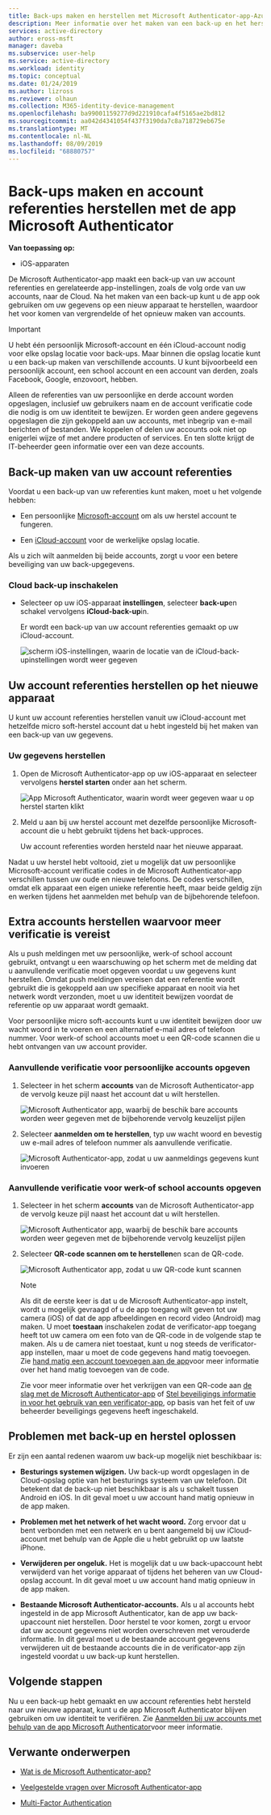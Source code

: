 ```yaml
---
title: Back-ups maken en herstellen met Microsoft Authenticator-app-Azure Active Directory | Microsoft Docs
description: Meer informatie over het maken van een back-up en het herstellen van uw account referenties met behulp van de app Microsoft Authenticator.
services: active-directory
author: eross-msft
manager: daveba
ms.subservice: user-help
ms.service: active-directory
ms.workload: identity
ms.topic: conceptual
ms.date: 01/24/2019
ms.author: lizross
ms.reviewer: olhaun
ms.collection: M365-identity-device-management
ms.openlocfilehash: ba99001159277d9d221910cafa4f5165ae2bd812
ms.sourcegitcommit: aa042d4341054f437f3190da7c8a718729eb675e
ms.translationtype: MT
ms.contentlocale: nl-NL
ms.lasthandoff: 08/09/2019
ms.locfileid: "68880757"
---
```

# <a name="backup-and-recover-account-credentials-with-the-microsoft-authenticator-app"></a>Back-ups maken en account referenties herstellen met de app Microsoft Authenticator

**Van toepassing op:**

- iOS-apparaten

De Microsoft Authenticator-app maakt een back-up van uw account referenties en gerelateerde app-instellingen, zoals de volg orde van uw accounts, naar de Cloud. Na het maken van een back-up kunt u de app ook gebruiken om uw gegevens op een nieuw apparaat te herstellen, waardoor het voor komen van vergrendelde of het opnieuw maken van accounts.

> [!IMPORTANT]
> U hebt één persoonlijk Microsoft-account en één iCloud-account nodig voor elke opslag locatie voor back-ups. Maar binnen die opslag locatie kunt u een back-up maken van verschillende accounts. U kunt bijvoorbeeld een persoonlijk account, een school account en een account van derden, zoals Facebook, Google, enzovoort, hebben.
>
> Alleen de referenties van uw persoonlijke en derde account worden opgeslagen, inclusief uw gebruikers naam en de account verificatie code die nodig is om uw identiteit te bewijzen. Er worden geen andere gegevens opgeslagen die zijn gekoppeld aan uw accounts, met inbegrip van e-mail berichten of bestanden. We koppelen of delen uw accounts ook niet op enigerlei wijze of met andere producten of services. En ten slotte krijgt de IT-beheerder geen informatie over een van deze accounts.

## <a name="back-up-your-account-credentials"></a>Back-up maken van uw account referenties

Voordat u een back-up van uw referenties kunt maken, moet u het volgende hebben:

- Een persoonlijke [Microsoft-account](https://account.microsoft.com/account) om als uw herstel account te fungeren.

- Een [iCloud-account](https://www.icloud.com/) voor de werkelijke opslag locatie.

Als u zich wilt aanmelden bij beide accounts, zorgt u voor een betere beveiliging van uw back-upgegevens.

### <a name="to-turn-on-cloud-backup"></a>Cloud back-up inschakelen

- Selecteer op uw iOS-apparaat **instellingen**, selecteer **back-up**en schakel vervolgens **iCloud-back-up**in.

    Er wordt een back-up van uw account referenties gemaakt op uw iCloud-account.

    ![scherm iOS-instellingen, waarin de locatie van de iCloud-back-upinstellingen wordt weer gegeven](./media/user-help-auth-app-backup-recovery/backup-and-recovery-turn-on.png)

## <a name="recover-your-account-credentials-on-your-new-device"></a>Uw account referenties herstellen op het nieuwe apparaat

U kunt uw account referenties herstellen vanuit uw iCloud-account met hetzelfde micro soft-herstel account dat u hebt ingesteld bij het maken van een back-up van uw gegevens.

### <a name="to-recover-your-information"></a>Uw gegevens herstellen

1. Open de Microsoft Authenticator-app op uw iOS-apparaat en selecteer vervolgens **herstel starten** onder aan het scherm.

    ![App Microsoft Authenticator, waarin wordt weer gegeven waar u op herstel starten klikt](./media/user-help-auth-app-backup-recovery/backup-and-recovery-begin-recovery.png)

2. Meld u aan bij uw herstel account met dezelfde persoonlijke Microsoft-account die u hebt gebruikt tijdens het back-upproces.

    Uw account referenties worden hersteld naar het nieuwe apparaat.

Nadat u uw herstel hebt voltooid, ziet u mogelijk dat uw persoonlijke Microsoft-account verificatie codes in de Microsoft Authenticator-app verschillen tussen uw oude en nieuwe telefoons. De codes verschillen, omdat elk apparaat een eigen unieke referentie heeft, maar beide geldig zijn en werken tijdens het aanmelden met behulp van de bijbehorende telefoon.

## <a name="recover-additional-accounts-requiring-more-verification"></a>Extra accounts herstellen waarvoor meer verificatie is vereist

Als u push meldingen met uw persoonlijke, werk-of school account gebruikt, ontvangt u een waarschuwing op het scherm met de melding dat u aanvullende verificatie moet opgeven voordat u uw gegevens kunt herstellen. Omdat push meldingen vereisen dat een referentie wordt gebruikt die is gekoppeld aan uw specifieke apparaat en nooit via het netwerk wordt verzonden, moet u uw identiteit bewijzen voordat de referentie op uw apparaat wordt gemaakt.

Voor persoonlijke micro soft-accounts kunt u uw identiteit bewijzen door uw wacht woord in te voeren en een alternatief e-mail adres of telefoon nummer. Voor werk-of school accounts moet u een QR-code scannen die u hebt ontvangen van uw account provider.

### <a name="to-provide-additional-verification-for-personal-accounts"></a>Aanvullende verificatie voor persoonlijke accounts opgeven

1. Selecteer in het scherm **accounts** van de Microsoft Authenticator-app de vervolg keuze pijl naast het account dat u wilt herstellen.

    ![Microsoft Authenticator app, waarbij de beschik bare accounts worden weer gegeven met de bijbehorende vervolg keuzelijst pijlen](./media/user-help-auth-app-backup-recovery/backup-and-recovery-arrow.png)

2. Selecteer **aanmelden om te herstellen**, typ uw wacht woord en bevestig uw e-mail adres of telefoon nummer als aanvullende verificatie.

    ![Microsoft Authenticator-app, zodat u uw aanmeldings gegevens kunt invoeren](./media/user-help-auth-app-backup-recovery/backup-and-recovery-sign-in.png)

### <a name="to-provide-additional-verification-for-work-or-school-accounts"></a>Aanvullende verificatie voor werk-of school accounts opgeven

1. Selecteer in het scherm **accounts** van de Microsoft Authenticator-app de vervolg keuze pijl naast het account dat u wilt herstellen.

    ![Microsoft Authenticator app, waarbij de beschik bare accounts worden weer gegeven met de bijbehorende vervolg keuzelijst pijlen](./media/user-help-auth-app-backup-recovery/backup-and-recovery-additional-accts.png)

2. Selecteer **QR-code scannen om te herstellen**en scan de QR-code.

    ![Microsoft Authenticator app, zodat u uw QR-code kunt scannen](./media/user-help-auth-app-backup-recovery/backup-and-recovery-scan-qr-code.png)

    >[!NOTE]
    >Als dit de eerste keer is dat u de Microsoft Authenticator-app instelt, wordt u mogelijk gevraagd of u de app toegang wilt geven tot uw camera (iOS) of dat de app afbeeldingen en record video (Android) mag maken. U moet **toestaan** inschakelen zodat de verificator-app toegang heeft tot uw camera om een foto van de QR-code in de volgende stap te maken. Als u de camera niet toestaat, kunt u nog steeds de verificator-app instellen, maar u moet de code gegevens hand matig toevoegen. Zie [hand matig een account toevoegen aan de app](user-help-auth-app-add-account-manual.md)voor meer informatie over het hand matig toevoegen van de code.
    >
    >Zie voor meer informatie over het verkrijgen van een QR-code aan [de slag met de Microsoft Authenticator-app](https://docs.microsoft.com/azure/active-directory/user-help/user-help-auth-app-download-install) of [Stel beveiligings informatie in voor het gebruik van een verificator-app](https://docs.microsoft.com/azure/active-directory/user-help/security-info-setup-auth-app), op basis van het feit of uw beheerder beveiligings gegevens heeft ingeschakeld.

## <a name="troubleshooting-backup-and-recovery-problems"></a>Problemen met back-up en herstel oplossen

Er zijn een aantal redenen waarom uw back-up mogelijk niet beschikbaar is:

- **Besturings systemen wijzigen.** Uw back-up wordt opgeslagen in de Cloud-opslag optie van het besturings systeem van uw telefoon. Dit betekent dat de back-up niet beschikbaar is als u schakelt tussen Android en iOS. In dit geval moet u uw account hand matig opnieuw in de app maken.

- **Problemen met het netwerk of het wacht woord.** Zorg ervoor dat u bent verbonden met een netwerk en u bent aangemeld bij uw iCloud-account met behulp van de Apple die u hebt gebruikt op uw laatste iPhone.

- **Verwijderen per ongeluk.** Het is mogelijk dat u uw back-upaccount hebt verwijderd van het vorige apparaat of tijdens het beheren van uw Cloud-opslag account. In dit geval moet u uw account hand matig opnieuw in de app maken.

- **Bestaande Microsoft Authenticator-accounts.** Als u al accounts hebt ingesteld in de app Microsoft Authenticator, kan de app uw back-upaccount niet herstellen. Door herstel te voor komen, zorgt u ervoor dat uw account gegevens niet worden overschreven met verouderde informatie. In dit geval moet u de bestaande account gegevens verwijderen uit de bestaande accounts die in de verificator-app zijn ingesteld voordat u uw back-up kunt herstellen.

## <a name="next-steps"></a>Volgende stappen

Nu u een back-up hebt gemaakt en uw account referenties hebt hersteld naar uw nieuwe apparaat, kunt u de app Microsoft Authenticator blijven gebruiken om uw identiteit te verifiëren. Zie [Aanmelden bij uw accounts met behulp van de app Microsoft Authenticator](user-help-sign-in.md)voor meer informatie.

## <a name="related-topics"></a>Verwante onderwerpen

- [Wat is de Microsoft Authenticator-app?](user-help-auth-app-overview.md)

- [Veelgestelde vragen over Microsoft Authenticator-app](user-help-auth-app-faq.md)

- [Multi-Factor Authentication](https://docs.microsoft.com/azure/multi-factor-authentication/)
